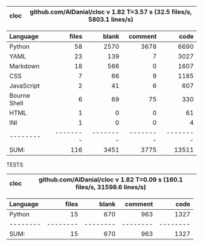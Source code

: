 cloc|github.com/AlDanial/cloc v 1.82  T=3.57 s (32.5 files/s, 5803.1 lines/s)
--- | ---

Language|files|blank|comment|code
:-------|-------:|-------:|-------:|-------:
Python|58|2570|3678|6690
YAML|23|139|7|3027
Markdown|18|566|0|1607
CSS|7|66|9|1185
JavaScript|2|41|6|607
Bourne Shell|6|69|75|330
HTML|1|0|0|61
INI|1|0|0|4
--------|--------|--------|--------|--------
SUM:|116|3451|3775|13511

TESTS

cloc|github.com/AlDanial/cloc v 1.82  T=0.09 s (160.1 files/s, 31598.6 lines/s)
--- | ---

Language|files|blank|comment|code
:-------|-------:|-------:|-------:|-------:
Python|15|670|963|1327
--------|--------|--------|--------|--------
SUM:|15|670|963|1327
